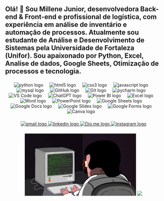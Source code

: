<h2 align="left">Olá! 👋 Sou Millene Junior, desenvolvedora Back-end & Front-end e profissional de logística, com experiência em análise de inventário e automação de processos. Atualmente sou estudante de Análise e Desenvolvimento de Sistemas pela Universidade de Fortaleza (Unifor). Sou apaixonado por Python, Excel, Analise de dados, Google Sheets, Otimização de processos e tecnologia.</h2>

###


<div align="center">
  <img src="https://cdn.jsdelivr.net/gh/devicons/devicon/icons/python/python-original.svg" height="40" alt="python logo" />
  <img width="12" />
  <img src="https://cdn.jsdelivr.net/gh/devicons/devicon/icons/html5/html5-original.svg" height="40" alt="html5 logo" />
  <img width="12" />
  <img src="https://cdn.jsdelivr.net/gh/devicons/devicon/icons/css3/css3-original.svg" height="40" alt="css3 logo" />
  <img width="12" />
  <img src="https://cdn.jsdelivr.net/gh/devicons/devicon/icons/javascript/javascript-original.svg" height="40" alt="javascript logo" />
  <img width="12" />
  <img src="https://cdn.jsdelivr.net/gh/devicons/devicon/icons/mysql/mysql-original.svg" height="40" alt="mysql logo" />
  <img width="12" />
  <img src="https://img.icons8.com/?size=100&id=4MhUS4CzoLbx&format=png&color=000000" height="40" alt="GitHub logo" />
  <img width="12" />
  <img src="https://img.icons8.com/?size=100&id=20906&format=png&color=000000" height="40" alt="Git logo" />
  <img width="12" />
  <img src="https://cdn.jsdelivr.net/gh/devicons/devicon/icons/pycharm/pycharm-original.svg" height="40" alt="pycharm logo" />
  <img width="12" />
  <img src="https://img.icons8.com/?size=100&id=9OGIyU8hrxW5&format=png&color=000000" height="40" alt="VS Code logo" />
  <img width="12" />
  <img src="https://img.icons8.com/?size=100&id=FBO05Dys9QCg&format=png&color=000000" height="40" alt="ChatGPT logo" />
  <img width="12" />
  <img src="https://img.icons8.com/?size=100&id=Ny0t2MYrJ70p&format=png&color=000000" height="40" alt="Power BI logo" />
  <img width="12" />
  <img src="https://img.icons8.com/?size=100&id=117561&format=png&color=000000" height="40" alt="Excel logo" />
  <img width="12" />
  <img src="https://img.icons8.com/?size=100&id=117563&format=png&color=000000" height="40" alt="Word logo" />
  <img width="12" />
  <img src="https://img.icons8.com/?size=100&id=117557&format=png&color=000000" height="40" alt="PowerPoint logo" />
  <img width="12" />
  <img src="https://img.icons8.com/?size=100&id=qrAVeBIrsjod&format=png&color=000000" height="40" alt="Google Sheets logo" />
  <img width="12" />
  <img src="https://img.icons8.com/?size=100&id=v0YYnU84T2c4&format=png&color=000000" height="40" alt="Google Docs logo" />
  <img width="12" />
  <img src="https://img.icons8.com/?size=100&id=30462&format=png&color=000000" height="40" alt="Google Slides logo" />
  <img width="12" />
  <img src="https://img.icons8.com/?size=100&id=E4VmOrv6BZqd&format=png&color=000000" height="40" alt="Google Forms logo" />
  <img width="12" />
  <img src="https://img.icons8.com/?size=100&id=iWw83PVcBpLw&format=png&color=000000" height="40" alt="Canva logo" />
  <img width="12" />
</div>

###

<div align="center">
  <a href="mailto:contatomillenebrj@gmail.com" target="_blank">
    <img src="https://img.shields.io/static/v1?message=Gmail&logo=gmail&label=&color=D14836&logoColor=white&labelColor=&style=for-the-badge" height="35" alt="gmail logo"  />
  </a>
<a href="https://www.linkedin.com/in/millene-j%C3%BAnior-459b54121/" target="_blank">
    <img src="https://img.shields.io/static/v1?message=LinkedIn&logo=linkedin&label=&color=0077B5&logoColor=white&labelColor=&style=for-the-badge" height="35" alt="linkedin logo"  />
  </a>
<a href="https://www.dio.me/users/millenejsd" target="_blank">
    <img src="https://img.shields.io/static/v1?message=Dio.me&logo=dio.me&label=&color=#003c79&logoColor=black&labelColor=&style=for-the-badge" height="35" alt="Dio.me logo"  />
  </a>
  <a href="https://www.instagram.com/millenebrj/" target="_blank">
    <img src="https://img.shields.io/static/v1?message=Instagram&logo=instagram&label=&color=E4405F&logoColor=white&labelColor=&style=for-the-badge" height="35" alt="instagram logo"  />
  </a>
</div>

###

<div align="center">
  <img height="200" src="https://raw.githubusercontent.com/OctopussyO/OctopussyO/master/programmer.gif"  />
  <img height="200" src="https://www.google.com/url?sa=i&url=https%3A%2F%2Fgifer.com%2Fpt%2F5y1U&psig=AOvVaw0ruRfNzzNvea_bU46v-ZjL&ust=1739422936699000&source=images&cd=vfe&opi=89978449&ved=0CBMQjRxqFwoTCPiU5cWtvYsDFQAAAAAdAAAAABAE"  />
</div>

###
